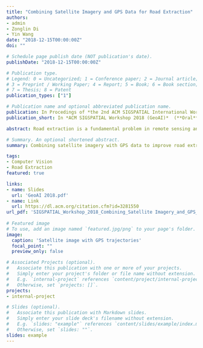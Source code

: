 ```yaml
---
title: "Combining Satellite Imagery and GPS Data for Road Extraction"
authors:
- admin
- Zonglin Di
- Yin Wang
date: "2018-12-15T00:00:00Z"
doi: ""

# Schedule page publish date (NOT publication's date).
publishDate: "2018-12-15T00:00:00Z"

# Publication type.
# Legend: 0 = Uncategorized; 1 = Conference paper; 2 = Journal article;
# 3 = Preprint / Working Paper; 4 = Report; 5 = Book; 6 = Book section;
# 7 = Thesis; 8 = Patent
publication_types: ["1"]

# Publication name and optional abbreviated publication name.
publication: In Procedings of *the 2nd ACM SIGSPATIAL International Workshop on AI for Geographic Knowledge Discovery*
publication_short: In *ACM SIGSPATIAL Workshop 2018 (GeoAI)*  (**Oral**)

abstract: Road extraction is a fundamental problem in remote sensing and mapping. Recent advances in Convolution Neural Network (CNN) have contributed significant improvements in automatic road extraction from satellite imagery, albeit prediction gaps challenge post-processing. Some of the gaps are hard to bridge by satellite imagery alone due to dense vegetation, road construction, and building shadows. In this paper, we combine satellite imagery with GPS data to improve road extraction quality. Our dataset includes 100cm pixel resolution satellite imagery and 192-hour taxi GPS traces from the urban area of Beijing. Experimenting with various layers to combine GPS data, our CNN model outperforms the RGB-only model by nearly 13% on mean IoU.

# Summary. An optional shortened abstract.
summary: Combining satellite imagery with GPS data to improve road extraction quality

tags:
- Computer Vision
- Road Extraction
featured: true

links:
- name: Slides
  url: 'GeoAI 2018.pdf'
- name: Link
  url: https://dl.acm.org/citation.cfm?id=3281550
url_pdf: 'SIGSPATIAL_Workshop_2018_Combining_Satellite Imagery_and_GPS_Data_for_Road_Extraction_paper.pdf'
 
# Featured image
# To use, add an image named `featured.jpg/png` to your page's folder. 
image:
  caption: 'Satellite image with GPS trajectories'
  focal_point: ""
  preview_only: false

# Associated Projects (optional).
#   Associate this publication with one or more of your projects.
#   Simply enter your project's folder or file name without extension.
#   E.g. `internal-project` references `content/project/internal-project/index.md`.
#   Otherwise, set `projects: []`.
projects:
- internal-project

# Slides (optional).
#   Associate this publication with Markdown slides.
#   Simply enter your slide deck's filename without extension.
#   E.g. `slides: "example"` references `content/slides/example/index.md`.
#   Otherwise, set `slides: ""`.
slides: example
---
```


